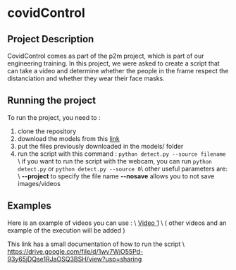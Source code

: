 # covidControl

## Project Description ##
CovidControl comes as part of the p2m project, which is part of our engineering training. In this project, we were asked to create a script that can take a video and determine whether the people in the frame respect the distanciation and whether they wear their face masks.

## Running the project ## 
To run the project, you need to :
1. clone the repository
2. download the models from this [link](https://drive.google.com/file/d/1Xl4WMVmz665ii00ZLbCt_KhIOQZVX0Oj/view?usp=sharing "link")
3. put the files previously downloaded in the models/ folder
4. run the script with this command :
    `python detect.py --source filename` \\
if you want to run the script with the webcam, you can run
    `python detect.py` or `python detect.py --source 0`\\
other useful parameters are: \\
    **--project**  to specify the file name
    **--nosave** allows you to not save images/videos

## Examples ##
Here is an example of videos you can use : \\
[Video 1](https://drive.google.com/file/d/1plERPVrBuUtFjyxqtLZQ2I9re3cm-AWy/view?usp=sharing "Video 1") \\
( other videos and an example of the execution will be added )

This link has a small documentation of how to run the script \\
https://drive.google.com/file/d/1wv7WjO55Pd-93y65jDQse1RJaOSQ3BSH/view?usp=sharing
